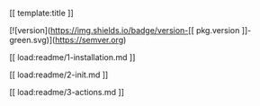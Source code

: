 [[ template:title ]] 

[![version](https://img.shields.io/badge/version-[[ pkg.version ]]-green.svg)](https://semver.org)

[[ load:readme/1-installation.md ]] 

[[ load:readme/2-init.md ]]

[[ load:readme/3-actions.md ]]
